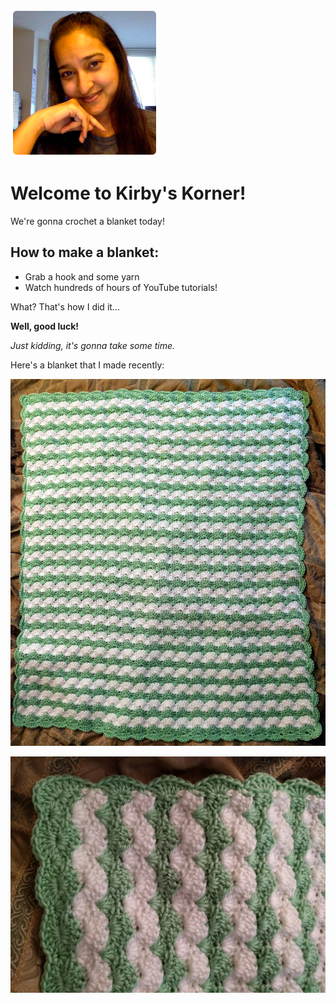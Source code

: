 ![my photo](/my-photo.png)

# Welcome to Kirby's Korner!

We're gonna crochet a blanket today!

## How to make a blanket:

- Grab a hook and some yarn
- Watch hundreds of hours of YouTube tutorials! 

What? That's how I did it...

**Well, good luck!** 

_Just kidding, it's gonna take some time._

Here's a blanket that I made recently:

![full blanket](/blanket-1.jpg)

![blanket detail](/blanket-2.jpg)





